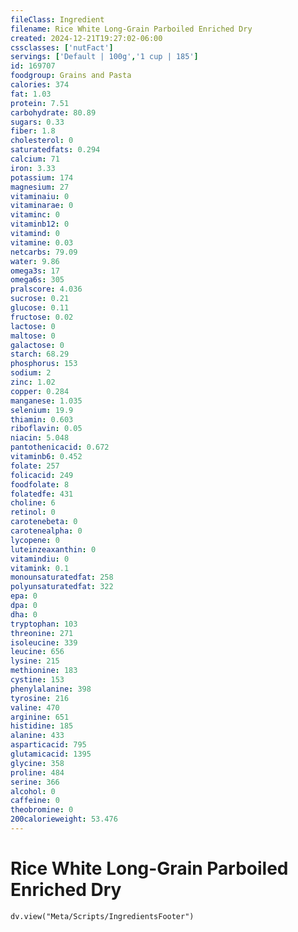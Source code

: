 ```yaml
---
fileClass: Ingredient
filename: Rice White Long-Grain Parboiled Enriched Dry
created: 2024-12-21T19:27:02-06:00
cssclasses: ['nutFact']
servings: ['Default | 100g','1 cup | 185']
id: 169707
foodgroup: Grains and Pasta
calories: 374
fat: 1.03
protein: 7.51
carbohydrate: 80.89
sugars: 0.33
fiber: 1.8
cholesterol: 0
saturatedfats: 0.294
calcium: 71
iron: 3.33
potassium: 174
magnesium: 27
vitaminaiu: 0
vitaminarae: 0
vitaminc: 0
vitaminb12: 0
vitamind: 0
vitamine: 0.03
netcarbs: 79.09
water: 9.86
omega3s: 17
omega6s: 305
pralscore: 4.036
sucrose: 0.21
glucose: 0.11
fructose: 0.02
lactose: 0
maltose: 0
galactose: 0
starch: 68.29
phosphorus: 153
sodium: 2
zinc: 1.02
copper: 0.284
manganese: 1.035
selenium: 19.9
thiamin: 0.603
riboflavin: 0.05
niacin: 5.048
pantothenicacid: 0.672
vitaminb6: 0.452
folate: 257
folicacid: 249
foodfolate: 8
folatedfe: 431
choline: 6
retinol: 0
carotenebeta: 0
carotenealpha: 0
lycopene: 0
luteinzeaxanthin: 0
vitamindiu: 0
vitamink: 0.1
monounsaturatedfat: 258
polyunsaturatedfat: 322
epa: 0
dpa: 0
dha: 0
tryptophan: 103
threonine: 271
isoleucine: 339
leucine: 656
lysine: 215
methionine: 183
cystine: 153
phenylalanine: 398
tyrosine: 216
valine: 470
arginine: 651
histidine: 185
alanine: 433
asparticacid: 795
glutamicacid: 1395
glycine: 358
proline: 484
serine: 366
alcohol: 0
caffeine: 0
theobromine: 0
200calorieweight: 53.476
---
```


# Rice White Long-Grain Parboiled Enriched Dry

```dataviewjs
dv.view("Meta/Scripts/IngredientsFooter")
```